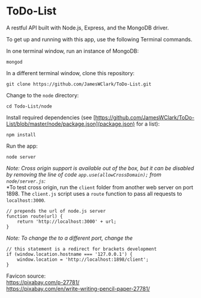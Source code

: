 # ToDo-List

A restful API built with Node.js, Express, and the MongoDB driver.  

To get up and running with this app, use the following Terminal commands.

In one terminal window, run an instance of MongoDB:

    mongod

In a different terminal window, clone this repository:

    git clone https://github.com/JamesWClark/ToDo-List.git

Change to the `node` directory:

    cd Todo-List/node

Install required dependencies (see [https://github.com/JamesWClark/ToDo-List/blob/master/node/package.json](package.json) for a list):

    npm install

Run the app:

    node server
    
*Note: Cross origin support is available out of the box, but it can be disabled by removing the line of code `app.use(allowCrossDomain);` from `node/server.js`:*  
*To test cross origin, run the `client` folder from another web server on port 1898. The `client.js` script uses a `route` function to pass all requests to `localhost:3000`.

    // prepends the url of node.js server
    function route(url) {
        return 'http://localhost:3000' + url;
    }
  
*Note: To change the to a different port, change the*

    // this statement is a redirect for brackets development
    if (window.location.hostname === '127.0.0.1') {
        window.location = 'http://localhost:1898/client';
    }
    
  
  
  
  
  
Favicon source:  
https://pixabay.com/p-27781/  
https://pixabay.com/en/write-writing-pencil-paper-27781/  